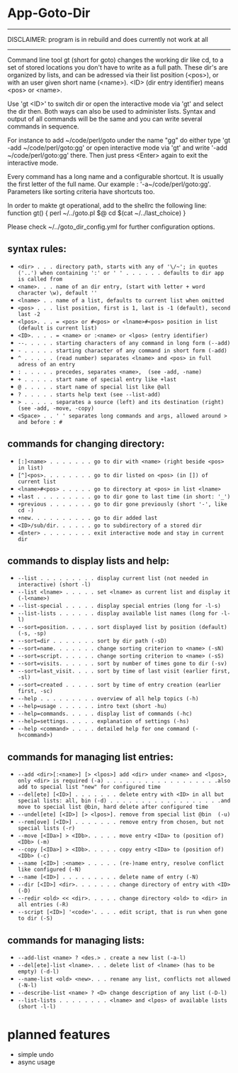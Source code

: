 
# App-Goto-Dir

- - -

DISCLAIMER: program is in rebuild and does currently not work at all

- - -

  Command line tool gt (short for goto) changes the working dir like cd,
  to a set of stored locations you don't have to write as a full path.
  These dir's are organized by lists, and can be adressed via their
  list position (&lt;pos>), or with an user given short name (&lt;name>).
  &lt;ID> (dir entry identifier) means &lt;pos> or &lt;name>.

  Use 'gt &lt;ID>' to switch dir or open the interactive mode via 'gt' and
  select the dir then. Both ways can also be used to administer lists.
  Syntax and output of all commands will be the same and you can write
  several commands in sequence.

  For instance to add \~/code/perl/goto under the name "gg" do either type
  'gt -add \~/code/perl/goto:gg' or open interactive mode via 'gt'
  and write '-add \~/code/perl/goto:gg' there. Then just press &lt;Enter>
  again to exit the interactive mode.

  Every command has a long name and a configurable shortcut.
  It is usually the first letter of the full name.
  Our example : '-a\~/code/perl/goto:gg'.
  Parameters like sorting criteria have shortcuts too.

  In order to makte gt operational, add to the shellrc the following line:
  function gt() { perl ~/../goto.pl \$@ cd $\(cat ~/../last_choice) }

  Please check ~/../goto_dir_config.yml for further configuration options.


## syntax rules:

- `<dir> . . . directory path, starts with any of '\/~'; in quotes ('..') when containing ':' or ' '
. . . . . . defaults to dir app is called from`
- `<name>. . . name of an dir entry, (start with letter + word character \w), default ''`
- `<lname> . . name of a list, defaults to current list when omitted`
- `<pos> . . . list position, first is 1, last is -1 (default), second last -2`
- `<lpos>. . . = <pos> or #<pos> or <lname>#<pos> position in list (default is current list)`
- `<ID>. . . . = <name> or :<name> or <lpos> (entry identifier)`
- `--. . . . . starting characters of any command in long form (--add)`
- `- . . . . . starting character of any command in short form (-add)`
- `^ . . . . . (read number) separates <lname> and <pos> in full adress of an entry`
- `: . . . . . precedes, separates <name>,  (see -add, -name)`
- `+ . . . . . start name of special entry like +last`
- `@ . . . . . start name of special list like @all`
- `? . . . . . starts help text (see --list-add)`
- `> . . . . . separates a source (left) and its destination (right) (see -add, -move, -copy)`
- `<Space> . . ' ' separates long commands and args, allowed around > and before : #`

## commands for changing directory:

- `[:]<name> . . . . . . . go to dir with <name> (right beside <pos> in list)`
- `[^]<pos>. . . . . . . . go to dir listed on <pos> (in []) of current list`
- `<lname>#<pos> . . . . . go to directory at <pos> in list <lname>`
- `+last . . . . . . . . . go to dir gone to last time (in short: '_')`
- `+previous . . . . . . . go to dir gone previously (short '-', like cd -)`
- `+new. . . . . . . . . . go to dir added last`
- `<ID>/sub/dir. . . . . . go to subdirectory of a stored dir`
- `<Enter> . . . . . . . . exit interactive mode and stay in current dir`

## commands to display lists and help:

- `--list . . . . . . . . . display current list (not needed in interactive) (short -l)`
- `--list <lname> . . . . . set <lname> as current list and display it (-l<name>)`
- `--list-special . . . . . display special entries (long for -l-s)`
- `--list-lists . . . . . . display available list names (long for -l-l)`
- `--sort=position. . . . . sort displayed list by position (default) (-s, -sp)`
- `--sort=dir . . . . . . . sort by dir path (-sD)`
- `--sort=name. . . . . . . change sorting criterion to <name> (-sN)`
- `--sort=script. . . . . . change sorting criterion to <name> (-sS)`
- `--sort=visits. . . . . . sort by number of times gone to dir (-sv)`
- `--sort=last_visit. . . . sort by time of last visit (earlier first, -sl)`
- `--sort=created . . . . . sort by time of entry creation (earlier first, -sc)`
- `--help . . . . . . . . . overview of all help topics (-h)`
- `--help=usage . . . . . . intro text (short -hu)`
- `--help=commands. . . . . display list of commands (-hc)`
- `--help=settings. . . . . explanation of settings (-hs)`
- `--help <command> . . . . detailed help for one command (-h<command>)`

## commands for managing list entries:

- `--add <dir>[:<name>] [> <lpos>] add <dir> under <name> and <lpos>, only <dir> is required (-a) .
. . . . . . . . . . . . . . . . .also add to special list "new" for configured time`
- `--del[ete] [<ID>] . . . . . . . delete entry with <ID> in all but special lists: all, bin (-d)
. . . . . . . . . . . . . . . . . .and move to special list @bin, hard delete after configured time`
- `--undel[ete] [<ID>] [> <lpos>]. remove from special list @bin  (-u)`
- `--rem[ove] [<ID>] . . . . . . . remove entry from chosen, but not special lists (-r)`
- `--move [<IDa>] > <IDb>. . . . . move entry <IDa> to (position of) <IDb> (-m)`
- `--copy [<IDa>] > <IDb>. . . . . copy entry <IDa> to (position of) <IDb> (-c)`
- `--name [<ID>] :<name> . . . . . (re-)name entry, resolve conflict like configured (-N)`
- `--name [<ID>] . . . . . . . . . delete name of entry (-N)`
- `--dir [<ID>] <dir>. . . . . . . change directory of entry with <ID> (-D)`
- `--redir <old> << <dir>. . . . . change directory <old> to <dir> in all entries (-R)`
- `--script [<ID>] '<code>'. . . . edit script, that is run when gone to dir (-S)`

## commands for managing lists:

- `--add-list <name> ? <des.> . create a new list (-a-l)`
- `--del[ete]-list <lname>. . . delete list of <lname> (has to be empty) (-d-l)`
- `--name-list <old> <new>. . . rename any list, conflicts not allowed (-N-l)`
- `--describe-list <name> ? <D> change description of any list (-D-l)`
- `--list-lists . . . . . . . . <lname> and <lpos> of available lists (short -l-l)`


# planned features

- simple undo
- async usage
